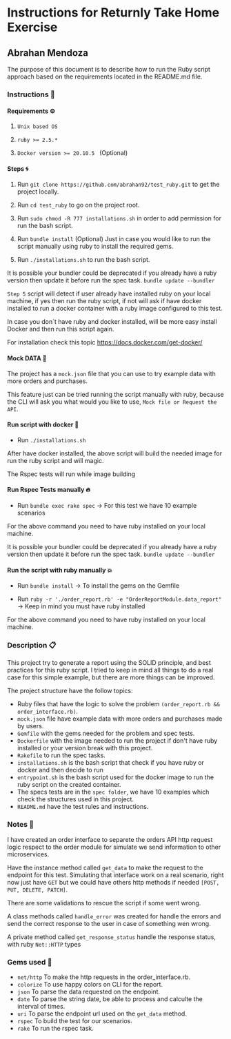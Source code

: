 # Instructions for Returnly Take Home Exercise

## Abrahan Mendoza

The purpose of this document is to describe how to run the Ruby script approach based on the requirements located in the README.md file.


### Instructions 📄

#### Requirements ⚙️

1. ```Unix based OS```

2. ```ruby >= 2.5.*```

3. ```Docker version >= 20.10.5 ``` (Optional)

#### Steps 🌀

1. Run ```git clone https://github.com/abrahan92/test_ruby.git``` to get the project locally.

2. Run ```cd test_ruby``` to go on the project root.

3. Run ```sudo chmod -R 777 installations.sh``` in order to add permission for run the bash script.

4. Run ```bundle install``` (Optional) Just in case you would like to run the script manually using ruby to install the required gems.

5. Run ```./installations.sh``` to run the bash script.

It is possible your bundler could be deprecated if you already have a ruby version then update it before run the 
spec task. `bundle update --bundler`

`Step 5` script will detect if user already have installed ruby on your local machine, if yes then run the ruby script, 
if not will ask if have docker installed to run a docker container with a ruby image configured to this test. 

In case you don´t have ruby and docker installed, will be more easy install Docker and then run this script again.

For installation check this topic https://docs.docker.com/get-docker/

#### Mock DATA 🎏

The project has a `mock.json` file that you can use to try example data with more orders and purchases.

This feature just can be tried running the script manually with ruby, because the CLI will ask you what would you 
like to use, `Mock file or Request the API`.

#### Run script with docker 🚀

  * Run ```./installations.sh```

After have docker installed, the above script will build the needed image for run the ruby script and will magic.

The Rspec tests will run while image building

#### Run Rspec Tests manually 🔥

  * Run ```bundle exec rake spec``` -> For this test we have 10 example scenarios

For the above command you need to have ruby installed on your local machine.

It is possible your bundler could be deprecated if you already have a ruby version then update it before run the 
spec task. `bundle update --bundler`

#### Run the script with ruby manually 💥

  * Run ```bundle install``` -> To install the gems on the Gemfile

  * Run ```ruby -r './order_report.rb' -e "OrderReportModule.data_report"``` -> Keep in mind you must have ruby installed

For the above command you need to have ruby installed on your local machine.

### Description 📋

This project try to generate a report using the SOLID principle, and best practices for this ruby script.
I tried to keep in mind all things to do a real case for this simple example, but there are more things can be improved.

The project structure have the follow topics:

* Ruby files that have the logic to solve the problem `(order_report.rb && order_interface.rb)`.
* `mock.json` file have example data with more orders and purchases made by users.
* `Gemfile` with the gems needed for the problem and spec tests.
* `Dockerfile` with the image needed to run the project if don't have ruby installed or your version break with this project.
* `Rakefile` to run the spec tasks.
* `installations.sh` is the bash script that check if you have ruby or docker and then decide to run
* `entrypoint.sh` is the bash script used for the docker image to run the ruby script on the created container.
* The specs tests are in the `spec folder`, we have 10 examples which check the structures used in this project.
* `README.md` have the test rules and instructions.

### Notes 🚩️

I have created an order interface to separete the orders API http request logic respect to the order module for simulate we send information to other microservices.

Have the instance method called `get_data` to make the request to the endpoint for this test. Simulating that interface work on a real
scenario, right now just have `GET` but we could have others http methods if needed `[POST, PUT, DELETE, PATCH]`.

There are some validations to rescue the script if some went wrong.

A class methods called `handle_error` was created for handle the errors and send
the correct response to the user in case of something wen wrong.

A private method called `get_response_status` handle the response status, with ruby `Net::HTTP` types 

### Gems used 💎

* `net/http` To make the http requests in the order_interface.rb.
* `colorize` To use happy colors on CLI for the report.
* `json` To parse the data requested on the endpoint.
* `date` To parse the string date, be able to process and calculte the interval of times.
* `uri` To parse the endpoint url used on the `get_data` method.
* `rspec` To build the test for our scenarios.
* `rake` To run the rspec task.